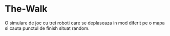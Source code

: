 # The-Walk
O simulare de joc cu trei roboti care se deplaseaza in mod diferit pe o mapa si cauta punctul de finish situat random.
